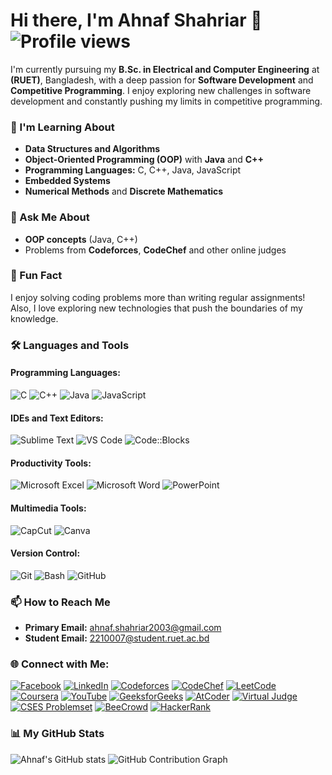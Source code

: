 
#     Hi there, I'm Ahnaf Shahriar 👋                 ![Profile views](https://komarev.com/ghpvc/?username=Ahnaf-2210007&color=green)

I'm currently pursuing my **B.Sc. in Electrical and Computer Engineering** at **(RUET)**, Bangladesh, with a deep passion for **Software Development** and **Competitive Programming**. I enjoy exploring new challenges in software development and constantly pushing my limits in competitive programming.

### 🌱 I'm Learning About
- **Data Structures and Algorithms** 
- **Object-Oriented Programming (OOP)** with **Java** and **C++**
- **Programming Languages:** C, C++, Java, JavaScript
- **Embedded Systems**
- **Numerical Methods** and **Discrete Mathematics**

### 💬 Ask Me About
- **OOP concepts** (Java, C++)
- Problems from **Codeforces**, **CodeChef** and other online judges

### 🌟 Fun Fact
I enjoy solving coding problems more than writing regular assignments! Also, I love exploring new technologies that push the boundaries of my knowledge.

### 🛠️ Languages and Tools 

#### Programming Languages:
![C](https://img.shields.io/badge/C-A8B9CC?style=for-the-badge&logo=c&logoColor=black)
![C++](https://img.shields.io/badge/C++-00599C?style=for-the-badge&logo=cplusplus&logoColor=white)
![Java](https://img.shields.io/badge/Java-007396?style=for-the-badge&logo=java&logoColor=white)
![JavaScript](https://img.shields.io/badge/JavaScript-F7DF1E?style=for-the-badge&logo=javascript&logoColor=black)

#### IDEs and Text Editors:
![Sublime Text](https://img.shields.io/badge/Sublime_Text-FF9800?style=for-the-badge&logo=sublime-text&logoColor=white)
![VS Code](https://img.shields.io/badge/VS_Code-007ACC?style=for-the-badge&logo=visual-studio-code&logoColor=white)
![Code::Blocks](https://img.shields.io/badge/Code::Blocks-000000?style=for-the-badge&logo=codeblocks&logoColor=white)

#### Productivity Tools:
![Microsoft Excel](https://img.shields.io/badge/Microsoft_Excel-217346?style=for-the-badge&logo=microsoft-excel&logoColor=white)
![Microsoft Word](https://img.shields.io/badge/Microsoft_Word-2B579A?style=for-the-badge&logo=microsoft-word&logoColor=white)
![PowerPoint](https://img.shields.io/badge/PowerPoint-B7472A?style=for-the-badge&logo=microsoft-powerpoint&logoColor=white)

#### Multimedia Tools:
![CapCut](https://img.shields.io/badge/CapCut-000000?style=for-the-badge&logo=capcut&logoColor=white)
![Canva](https://img.shields.io/badge/Canva-00C4CC?style=for-the-badge&logo=canva&logoColor=white)

#### Version Control:
![Git](https://img.shields.io/badge/Git-F05032?style=for-the-badge&logo=git&logoColor=white)
![Bash](https://img.shields.io/badge/Bash-4EAA25?style=for-the-badge&logo=gnu-bash&logoColor=white)
![GitHub](https://img.shields.io/badge/GitHub-181717?style=for-the-badge&logo=github&logoColor=white)

### 📫 How to Reach Me

- **Primary Email:** ahnaf.shahriar2003@gmail.com
- **Student Email:** 2210007@student.ruet.ac.bd

### 🌐 Connect with Me:
[![Facebook](https://img.shields.io/badge/Facebook-1877F2?style=for-the-badge&logo=facebook&logoColor=white)](YOUR_FACEBOOK_LINK)
[![LinkedIn](https://img.shields.io/badge/LinkedIn-0077B5?style=for-the-badge&logo=linkedin&logoColor=white)](https://www.linkedin.com/in/ahnaf-shahriar-1779b1275/)
[![Codeforces](https://img.shields.io/badge/Codeforces-1F8ACB?style=for-the-badge&logo=codeforces&logoColor=white)](https://codeforces.com/profile/Ahnaf0002003)
[![CodeChef](https://img.shields.io/badge/CodeChef-5B4638?style=for-the-badge&logo=codechef&logoColor=white)](https://www.codechef.com/users/ahnaf_07)
[![LeetCode](https://img.shields.io/badge/LeetCode-FFA116?style=for-the-badge&logo=leetcode&logoColor=white)](YOUR_LEETCODE_LINK)
[![Coursera](https://img.shields.io/badge/Coursera-0056D2?style=for-the-badge&logo=coursera&logoColor=white)](YOUR_COURSERA_LINK)
[![YouTube](https://img.shields.io/badge/YouTube-FF0000?style=for-the-badge&logo=youtube&logoColor=white)](YOUR_YOUTUBE_LINK)
[![GeeksforGeeks](https://img.shields.io/badge/GeeksforGeeks-0F9D58?style=for-the-badge&logo=geeksforgeeks&logoColor=white)](YOUR_GEEKSFORGEEKS_LINK)
[![AtCoder](https://img.shields.io/badge/AtCoder-1F8ACB?style=for-the-badge&logo=codeforces&logoColor=white)](YOUR_ATCODER_LINK)
[![Virtual Judge](https://img.shields.io/badge/Virtual_Judge-FFA500?style=for-the-badge)](YOUR_VIRTUAL_JUDGE_LINK)
[![CSES Problemset](https://img.shields.io/badge/CSES-0056D2?style=for-the-badge)](YOUR_CSES_LINK)
[![BeeCrowd](https://img.shields.io/badge/BeeCrowd-2C5BB4?style=for-the-badge)](YOUR_BEECROWD_LINK)
[![HackerRank](https://img.shields.io/badge/HackerRank-2EC866?style=for-the-badge&logo=hackerrank&logoColor=white)](YOUR_HACKERRANK_LINK)

### 📊 My GitHub Stats
![Ahnaf's GitHub stats](https://github-readme-stats.vercel.app/api?username=Ahnaf-2210007&show_icons=true&theme=radical)
![GitHub Contribution Graph](https://github-readme-streak-stats.herokuapp.com?user=Ahnaf-2210007&theme=radical)






